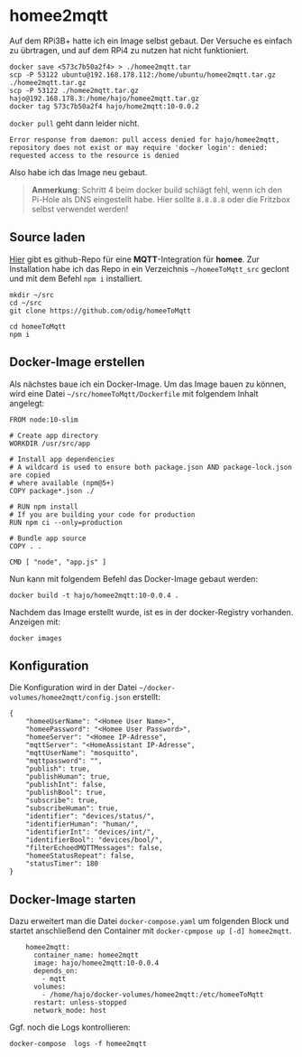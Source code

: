 # homee2mqtt
Auf dem RPi3B+ hatte ich ein Image selbst gebaut. Der Versuche es einfach zu übrtragen, und auf dem RPi4 zu nutzen hat nicht funktioniert.

```
docker save <573c7b50a2f4> > ./homee2mqtt.tar
scp -P 53122 ubuntu@192.168.178.112:/home/ubuntu/homee2mqtt.tar.gz ./homee2mqtt.tar.gz
scp -P 53122 ./homee2mqtt.tar.gz hajo@192.168.178.3:/home/hajo/homee2mqtt.tar.gz
docker tag 573c7b50a2f4 hajo/home2mqtt:10-0.0.2
```

`docker pull` geht dann leider nicht.
```
Error response from daemon: pull access denied for hajo/homee2mqtt, repository does not exist or may require 'docker login': denied: requested access to the resource is denied
```
Also habe ich das Image neu gebaut. 
> **Anmerkung**: Schritt 4 beim docker build schlägt fehl, wenn ich den Pi-Hole als DNS eingestellt habe. Hier sollte `8.8.8.8` oder die Fritzbox selbst verwendet werden!

## Source laden
[Hier](https://github.com/odig/homeeToMqtt) gibt es github-Repo für eine **MQTT**-Integration für **homee**. Zur Installation habe ich das Repo in ein Verzeichnis `~/homeeToMqtt_src` geclont und mit dem Befehl `npm i` installiert.

```
mkdir ~/src
cd ~/src
git clone https://github.com/odig/homeeToMqtt

cd homeeToMqtt
npm i
```

## Docker-Image erstellen
Als nächstes baue ich ein Docker-Image.
Um das Image bauen zu können, wird eine Datei `~/src/homeeToMqtt/Dockerfile` mit folgendem Inhalt angelegt:
```
FROM node:10-slim

# Create app directory
WORKDIR /usr/src/app

# Install app dependencies
# A wildcard is used to ensure both package.json AND package-lock.json are copied
# where available (npm@5+)
COPY package*.json ./

# RUN npm install
# If you are building your code for production
RUN npm ci --only=production

# Bundle app source
COPY . .

CMD [ "node", "app.js" ]
```

Nun kann mit folgendem Befehl das Docker-Image gebaut werden:
```
docker build -t hajo/homee2mqtt:10-0.0.4 .
```

Nachdem das Image erstellt wurde, ist es in der docker-Registry vorhanden. Anzeigen mit:  
```
docker images
```

## Konfiguration
Die Konfiguration wird in der Datei `~/docker-volumes/homee2mqtt/config.json` erstellt:
```
{
    "homeeUserName": "<Homee User Name>",
    "homeePassword": "<Homee User Password>",
    "homeeServer": "<Homee IP-Adresse",
    "mqttServer": "<HomeAssistant IP-Adresse",
    "mqttUserName": "mosquitto",
    "mqttpassword": "",
    "publish": true,
    "publishHuman": true,
    "publishInt": false,
    "publishBool": true,
    "subscribe": true,
    "subscribeHuman": true,
    "identifier": "devices/status/",
    "identifierHuman": "human/",
    "identifierInt": "devices/int/",
    "identifierBool": "devices/bool/",
    "filterEchoedMQTTMessages": false,
    "homeeStatusRepeat": false,
    "statusTimer": 180
}
```

## Docker-Image starten
Dazu erweitert man die Datei `docker-compose.yaml` um folgenden Block und startet anschließend den Container mit `docker-cpmpose up [-d] homee2mqtt`.
```
    homee2mqtt:
      container_name: homee2mqtt
      image: hajo/homee2mqtt:10-0.0.4
      depends_on:
        - mqtt
      volumes:
        - /home/hajo/docker-volumes/homee2mqtt:/etc/homeeToMqtt
      restart: unless-stopped
      network_mode: host
```

Ggf. noch die Logs kontrollieren:
```
docker-compose  logs -f homee2mqtt
```



